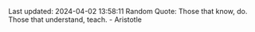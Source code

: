 Last updated: 2024-04-02 13:58:11
Random Quote: Those that know, do. Those that understand, teach. - Aristotle